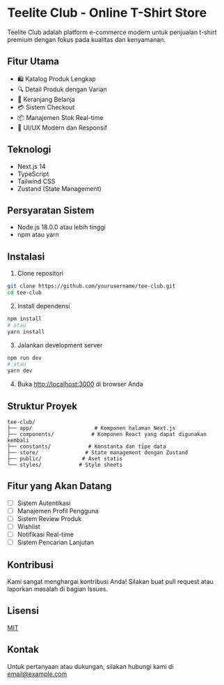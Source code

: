 # Teelite Club - Online T-Shirt Store

Teelite Club adalah platform e-commerce modern untuk penjualan t-shirt premium dengan fokus pada kualitas dan kenyamanan.

## Fitur Utama

- 🛍️ Katalog Produk Lengkap
- 🔍 Detail Produk dengan Varian
- 🛒 Keranjang Belanja
- 💳 Sistem Checkout
- 📦 Manajemen Stok Real-time
- 🎨 UI/UX Modern dan Responsif

## Teknologi

- Next.js 14
- TypeScript
- Tailwind CSS
- Zustand (State Management)

## Persyaratan Sistem

- Node.js 18.0.0 atau lebih tinggi
- npm atau yarn

## Instalasi

1. Clone repositori

```bash
git clone https://github.com/yourusername/tee-club.git
cd tee-club
```

2. Install dependensi

```bash
npm install
# atau
yarn install
```

3. Jalankan development server

```bash
npm run dev
# atau
yarn dev
```

4. Buka [http://localhost:3000](http://localhost:3000) di browser Anda

## Struktur Proyek

```
tee-club/
├── app/                    # Komponen halaman Next.js
├── components/            # Komponen React yang dapat digunakan kembali
├── constants/            # Konstanta dan tipe data
├── store/               # State management dengan Zustand
├── public/             # Aset statis
└── styles/            # Style sheets
```

## Fitur yang Akan Datang

- [ ] Sistem Autentikasi
- [ ] Manajemen Profil Pengguna
- [ ] Sistem Review Produk
- [ ] Wishlist
- [ ] Notifikasi Real-time
- [ ] Sistem Pencarian Lanjutan

## Kontribusi

Kami sangat menghargai kontribusi Anda! Silakan buat pull request atau laporkan masalah di bagian Issues.

## Lisensi

[MIT](LICENSE)

## Kontak

Untuk pertanyaan atau dukungan, silakan hubungi kami di [email@example.com](mailto:email@example.com)
